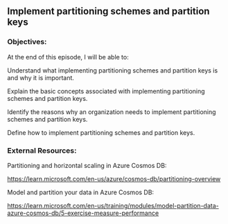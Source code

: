## Implement partitioning schemes and partition keys


### Objectives:

At the end of this episode, I will be able to:

Understand what implementing partitioning schemes and partition keys is and why it is important.

Explain the basic concepts associated with implementing partitioning schemes and partition keys.

Identify the reasons why an organization needs to implement partitioning schemes and partition keys.

Define how to implement partitioning schemes and partition keys.

### External Resources:

Partitioning and horizontal scaling in Azure Cosmos DB:

https://learn.microsoft.com/en-us/azure/cosmos-db/partitioning-overview



Model and partition your data in Azure Cosmos DB:

https://learn.microsoft.com/en-us/training/modules/model-partition-data-azure-cosmos-db/5-exercise-measure-performance


